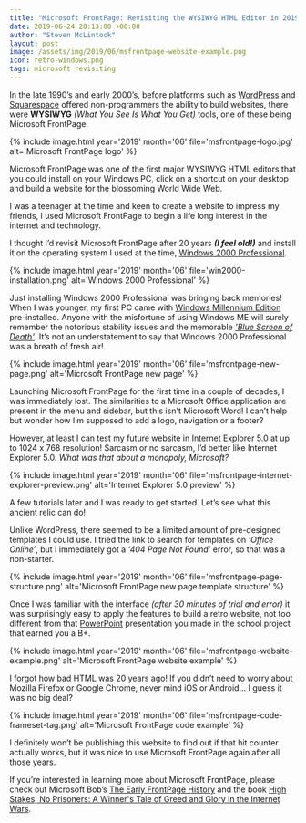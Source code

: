 ```yaml
---
title: "Microsoft FrontPage: Revisiting the WYSIWYG HTML Editor in 2019"
date: 2019-06-24 20:13:00 +00:00
author: "Steven McLintock"
layout: post
image: /assets/img/2019/06/msfrontpage-website-example.png
icon: retro-windows.png
tags: microsoft revisiting
---
```


In the late 1990’s and early 2000’s, before platforms such as [WordPress](https://wordpress.org/) and [Squarespace](https://www.squarespace.com) offered non-programmers the ability to build websites, there were **WYSIWYG** *(What You See Is What You Get)* tools, one of these being Microsoft FrontPage.

{%
    include image.html
    year='2019'
    month='06'
    file='msfrontpage-logo.jpg'
    alt='Microsoft FrontPage logo'
%}

Microsoft FrontPage was one of the first major WYSIWYG HTML editors that you could install on your Windows PC, click on a shortcut on your desktop and build a website for the blossoming World Wide Web.

I was a teenager at the time and keen to create a website to impress my friends, I used Microsoft FrontPage to begin a life long interest in the internet and technology.

I thought I’d revisit Microsoft FrontPage after 20 years ***(I feel old!)*** and install it on the operating system I used at the time, [Windows 2000 Professional](http://news.bbc.co.uk/2/hi/business/642671.stm).

{%
    include image.html
    year='2019'
    month='06'
    file='win2000-installation.png'
    alt='Windows 2000 Professional'
%}

Just installing Windows 2000 Professional was bringing back memories! When I was younger, my first PC came with [Windows Millennium Edition](https://www.thurrott.com/windows/90610/throwback-thursday-windows-millennium-edition) pre-installed. Anyone with the misfortune of using Windows ME will surely remember the notorious stability issues and the memorable *['Blue Screen of Death'](https://www.howtogeek.com/163452/everything-you-need-to-know-about-the-blue-screen-of-death/)*. It’s not an understatement to say that Windows 2000 Professional was a breath of fresh air!

{%
    include image.html
    year='2019'
    month='06'
    file='msfrontpage-new-page.png'
    alt='Microsoft FrontPage new page'
%}

Launching Microsoft FrontPage for the first time in a couple of decades, I was immediately lost. The similarities to a Microsoft Office application are present in the menu and sidebar, but this isn't Microsoft Word! I can’t help but wonder how I’m supposed to add a logo, navigation or a footer?

However, at least I can test my future website in Internet Explorer 5.0 at up to 1024 x 768 resolution! Sarcasm or no sarcasm, I’d better like Internet Explorer 5.0. *What was that about a monopoly, Microsoft?*

{%
    include image.html
    year='2019'
    month='06'
    file='msfrontpage-internet-explorer-preview.png'
    alt='Internet Explorer 5.0 preview'
%}

A few tutorials later and I was ready to get started. Let’s see what this ancient relic can do!

Unlike WordPress, there seemed to be a limited amount of pre-designed templates I could use. I tried the link to search for templates on *‘Office Online’*, but I immediately got a *‘404 Page Not Found’* error, so that was a non-starter.

{%
    include image.html
    year='2019'
    month='06'
    file='msfrontpage-page-structure.png'
    alt='Microsoft FrontPage new page template structure'
%}

Once I was familiar with the interface *(after 30 minutes of trial and error)* it was surprisingly easy to apply the features to build a retro website, not too different from that [PowerPoint](https://www.free-power-point-templates.com/articles/history-of-powerpoint-the-amazing-facts-you-did-not-know/) presentation you made in the school project that earned you a B+.

{%
    include image.html
    year='2019'
    month='06'
    file='msfrontpage-website-example.png'
    alt='Microsoft FrontPage website example'
%}

I forgot how bad HTML was 20 years ago! If you didn’t need to worry about Mozilla Firefox or Google Chrome, never mind iOS or Android... I guess it was no big deal?

{%
    include image.html
    year='2019'
    month='06'
    file='msfrontpage-code-frameset-tag.png'
    alt='Microsoft FrontPage code example'
%}

I definitely won’t be publishing this website to find out if that hit counter actually works, but it was nice to use Microsoft FrontPage again after all those years.

If you’re interested in learning more about Microsoft FrontPage, please check out Microsoft Bob’s [The Early FrontPage History](http://www.microsoftbob.com/post/The-Early-FrontPage-History) and the book [High Stakes, No Prisoners: A Winner's Tale of Greed and Glory in the Internet Wars](https://www.goodreads.com/book/show/1077156.High_Stakes_No_Prisoners_).